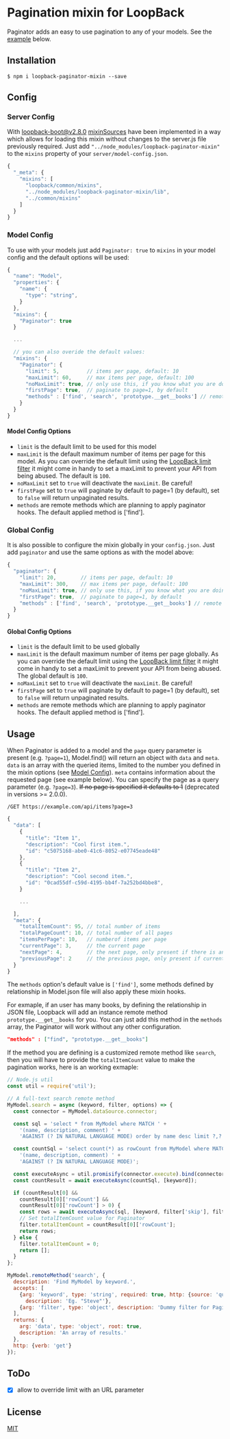 # Pagination mixin for LoopBack

Paginator adds an easy to use pagination to any of your models. See the [example](#usage) below.

## Installation

```
$ npm i loopback-paginator-mixin --save
```

## Config

### Server Config

With [loopback-boot@v2.8.0](https://github.com/strongloop/loopback-boot/) [mixinSources](https://github.com/strongloop/loopback-boot/pull/131) have been implemented in a way which allows for loading this mixin without changes to the server.js file previously required. Just add `"../node_modules/loopback-paginator-mixin"` to the `mixins` property of your `server/model-config.json`.

```javascript
{
  "_meta": {
    "mixins": [
      "loopback/common/mixins",
      "../node_modules/loopback-paginator-mixin/lib",
      "../common/mixins"
    ]
  }
}
```

### Model Config

To use with your models just add `Paginator: true` to `mixins` in your model config and the default options will be used:

```javascript
{
  "name": "Model",
  "properties": {
    "name": {
      "type": "string",
    }
  },
  "mixins": {
    "Paginator": true
  }

  ...

  // you can also overide the default values:
  "mixins": {
    "Paginator": {
      "limit": 5,         // items per page, default: 10
      "maxLimit": 60,     // max items per page, default: 100
      "noMaxLimit": true, // only use this, if you know what you are doing!
      "firstPage": true,  // paginate to page=1, by default
      "methods" : ['find', 'search', 'prototype.__get__books'] // remote methods applaying paginator hooks
    }
  }
}
```

#### Model Config Options

* `limit` is the default limit to be used for this model
* `maxLimit` is the default maximum number of items per page for this model. As you can override the default limit using the [LoopBack limit filter](https://loopback.io/doc/en/lb3/Limit-filter.html) it might come in handy to set a maxLimit to prevent your API from being abused. The default is `100`.
* `noMaxLimit` set to `true` will deactivate the `maxLimit`. Be careful!
* `firstPage` set to `true` will paginate by default to page=1 (by default), set to `false` will return unpaginated results.
* `methods` are remote methods which are planning to apply paginator hooks. The default applied method is ['find'].

### Global Config

It is also possible to configure the mixin globally in your `config.json`. Just add `paginator` and use the same options as with the model above:

```javascript
{
  "paginator": {
    "limit": 20,        // items per page, default: 10
    "maxLimit": 300,    // max items per page, default: 100
    "noMaxLimit": true, // only use this, if you know what you are doing!
    "firstPage": true,  // paginate to page=1, by default
    "methods" : ['find', 'search', 'prototype.__get__books'] // remote methods applaying paginator hooks
  }
}
```

#### Global Config Options

* `limit` is the default limit to be used globally
* `maxLimit` is the default maximum number of items per page globally. As you can override the default limit using the [LoopBack limit filter](https://loopback.io/doc/en/lb3/Limit-filter.html) it might come in handy to set a maxLimit to prevent your API from being abused. The global default is `100`.
* `noMaxLimit` set to `true` will deactivate the `maxLimit`. Be careful!
* `firstPage` set to `true` will paginate by default to page=1 (by default), set to `false` will return unpaginated results.
* `methods` are remote methods which are planning to apply paginator hooks. The default applied method is ['find'].

## Usage

When Paginator is added to a model and the `page` query parameter is present (e.g. `?page=1`), Model.find() will return an object with `data` and `meta`. `data` is an array with the queried items, limited to the number you defined in the mixin options (see [Model Config](#model-config)). `meta` contains information about the requested page (see example below). You can specify the page as a query parameter (e.g. `?page=3`). ~~If no page is specified it defaults to 1~~ (deprecated in versions >= 2.0.0).

`/GET https://example.com/api/items?page=3`

```javascript
{
  "data": [
    {
      "title": "Item 1",
      "description": "Cool first item.",
      "id": "c5075168-abe0-41c6-8052-e07745eade48"
    },
    {
      "title": "Item 2",
      "description": "Cool second item.",
      "id": "0cad55df-c59d-4195-bb4f-7a252bd4bbe8",
    }

    ...

  ],
  "meta": {
    "totalItemCount": 95, // total number of items
    "totalPageCount": 10, // total number of all pages
    "itemsPerPage": 10,   // numberof items per page
    "currentPage": 3,     // the current page
    "nextPage": 4,        // the next page, only present if there is another page
    "previousPage": 2     // the previous page, only present if currentPage != 1
  }
}
```

The `methods` option's default value is `['find']`, some methods defined by relationship in Model.json file will also apply these mixin hooks.

For exmaple, if an user has many books, by defining the relationship in JSON file, Loopback will add an instance remote method `prototype.__get__books` for you. You can just add this method in the `methods` array, the Paginator will work without any other configuration.

```json
"methods" : ["find", "prototype.__get__books"]
```

If the method you are defining is a customized remote method like `search`, then you will have to provide the `totalItemCount` value to make the pagination works, here is an working exmaple:

```javascript
// Node.js util
const util = require('util');

// A full-text search remote method
MyModel.search = async (keyword, filter, options) => {
  const connector = MyModel.dataSource.connector;

  const sql = 'select * from MyModel where MATCH ' +
    '(name, description, comment) ' +
    'AGAINST (? IN NATURAL LANGUAGE MODE) order by name desc limit ?,?';

  const countSql = 'select count(*) as rowCount from MyModel where MATCH ' +
    '(name, description, comment) ' +
    'AGAINST (? IN NATURAL LANGUAGE MODE)';

  const executeAsync = util.promisify(connector.execute).bind(connector);
  const countResult = await executeAsync(countSql, [keyword]);

  if (countResult[0] &&
    countResult[0]['rowCount'] &&
    countResult[0]['rowCount'] > 0) {
    const rows = await executeAsync(sql, [keyword, filter['skip'], filter['limit']]);
    // Set totalItemCount value for Paginator
    filter.totalItemCount = countResult[0]['rowCount'];
    return rows;
  } else {
    filter.totalItemCount = 0;
    return [];
  }
};

MyModel.remoteMethod('search', {
  description: 'Find MyModel by keyword.',
  accepts: [
    {arg: 'keyword', type: 'string', required: true, http: {source: 'query'},
      description: 'Eg. "Steve"'},
    {arg: 'filter', type: 'object', description: 'Dummy filter for Paginator'}
  ],
  returns: {
    arg: 'data', type: 'object', root: true,
    description: 'An array of results.'
  },
  http: {verb: 'get'}
});
```

## ToDo

- [x] allow to override limit with an URL parameter

## License

[MIT](LICENSE)
